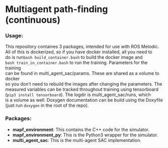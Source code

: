 # Multiagent path-finding (continuous)

### Usage:
This repository containes 3 packages, intended for use with ROS Melodic.  
All of this is dockerized, so if you have docker installed, all you need to  
do is run`bash build_container.bash` to build the docker image and  
`bash train_in_container.bash` to run the training. Parameters for the training  
can be found in multi_agent_sac/params. These are shared as a volume to docker  
so you don't need to rebuild the images after changing the parameters. The  
measured variables can be tracked throughout training using tensorboard  
(`pip3 install tensorboard`). The logdir is multi_agent_sac/runs, which  
is a volume as well. Doxygen documentation can be build using the Doxyfile  
(just run `doxygen` in the root of the repo).

### Packages:
 - **mapf_environment**: This contains the C++ code for the simulator.
 - **mapf_environment_py**: This is the Python3 wrapper for the simulator.
 - **multi_agent_sac**: This is the multi-agent SAC implementation.
